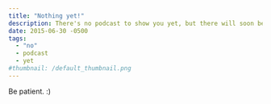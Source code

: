 ```yaml
---
title: "Nothing yet!"
description: There's no podcast to show you yet, but there will soon be.
date: 2015-06-30 -0500
tags:
  - "no"
  - podcast
  - yet
#thumbnail: /default_thumbnail.png
---
```

Be patient. :)
